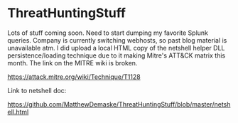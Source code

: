 # ThreatHuntingStuff

Lots of stuff coming soon. Need to start dumping my favorite Splunk queries. Company is currently switching webhosts, so past blog material is unavailable atm. I did upload a local HTML copy of the netshell helper DLL persistence/loading technique due to it making Mitre's ATT&CK matrix this month. The link on the MITRE wiki is broken. 

https://attack.mitre.org/wiki/Technique/T1128

Link to netshell doc:

https://github.com/MatthewDemaske/ThreatHuntingStuff/blob/master/netshell.html
